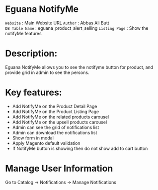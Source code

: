 # Eguana NotifyMe

`Website` : Main Website URL
`Author` : Abbas Ali Butt  
`DB Table Name` : eguana_product_alert_selling 
`Listing Page`  : Show the notifyMe features

# Description:

Eguana NotifyMe allows you to see the notifyme button for product, and provide grid in admin to see the persons.

# Key features:

- Add NotifyMe on the Product Detail Page
- Add NotifyMe on the Product Listing Page
- Add NotifyMe on the related products carousel 
- Add NotifyMe on the upsell products carousel
- Admin can see the grid of notifications list
- Admin can download the notifications list
- Show form in modal
- Apply Magento default validation
- If NotifyMe button is showing then do not show add to cart button

#  Manage User Information
Go to Catalog -> Notifications -> Manage Notifications

